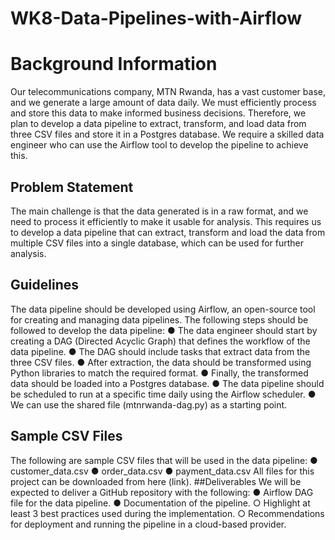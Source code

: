 # WK8-Data-Pipelines-with-Airflow

# Background Information
Our telecommunications company, MTN Rwanda, has a vast customer base, and we generate a large amount of data daily. We must efficiently process and store this data to make informed business decisions. Therefore, we plan to develop a data pipeline to extract, transform, and load data from three CSV files and store it in a Postgres database. We require a skilled data engineer who can use the Airflow tool to develop the pipeline to achieve this.

## Problem Statement
The main challenge is that the data generated is in a raw format, and we need to process it efficiently to make it usable for analysis. This requires us to develop a data pipeline that can extract, transform and load the data from multiple CSV files into a single database, which can be used for further analysis.

## Guidelines
The data pipeline should be developed using Airflow, an open-source tool for creating and managing data pipelines. 
The following steps should be followed to develop the data pipeline:
● The data engineer should start by creating a DAG (Directed Acyclic Graph) that defines the workflow of the data pipeline.
● The DAG should include tasks that extract data from the three CSV files.
● After extraction, the data should be transformed using Python libraries to match the required format.
● Finally, the transformed data should be loaded into a Postgres database.
● The data pipeline should be scheduled to run at a specific time daily using the Airflow scheduler.
● We can use the shared file (mtnrwanda-dag.py) as a starting point.
## Sample CSV Files
The following are sample CSV files that will be used in the data pipeline:
● customer_data.csv
● order_data.csv
● payment_data.csv
All files for this project can be downloaded from here (link).
##Deliverables
We will be expected to deliver a GitHub repository with the following:
● Airflow DAG file for the data pipeline.
● Documentation of the pipeline.
○ Highlight at least 3 best practices used during the implementation. 
○ Recommendations for deployment and running the pipeline in a cloud-based provider. 
